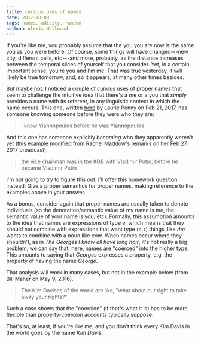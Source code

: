 ```yaml
---
title: curious uses of names
date: 2017-10-08
tags: names, adicity, random
author: Alexis Wellwood
---
```


If you're like me, you probably assume that the you you are now is the same you as you were before. Of course, some things will have changed---new city, different cells, etc---and more, probably, as the distance increases between the temporal slices of yourself that you consider. Yet, in a certain important sense, you're you and I'm me. That was true yesterday, it will likely be true tomorrow, and, so it appears, at  many other times besides. 

But maybe not. I noticed a couple of curious uses of proper names that seem to challenge the intuitive idea that there's a me or a you that *simply* provides a name with its referent, in any linguistic context in which the name occurs. This one, written [here](https://psmag.com/on-the-milo-bus-with-the-lost-boys-of-americas-new-right-629a77e87986#.tgtx20vs8) by Laurie Penny on Feb 21, 2017, has someone knowing someone before they were who they are:

> I knew Yiannopoulos before he was Yiannopoulos

And this one has someone explicitly *becoming* who they apparently weren't yet (this example modified from Rachel Maddow's remarks on her Feb 27, 2017 broadcast): 

> the vice chairman was in the KGB with Vladimir Putin, before he became Vladimir Putin

I'm not going to try to figure this out. I'll offer this homework question instead: Give a proper semantics for proper names, making reference to the examples above in your answer.


As a bonus, consider again that proper names are usually taken to denote individuals (so the denotation/semantic value of my name is me, the semantic value of your name is you, etc). Formally, this assumption amounts to the idea that names are expressions of type $e$, which means that they should not combine with expressions that want type $\langle e,t\rangle$ things, like *the* wants to combine with a noun like *cow*. When names occur where they shouldn't, as in *The Georges I know all have long hair*, it's not really a big problem; we can say that, here, names are "coerced" into the higher type. This amounts to saying that *Georges* expresses a property, e.g. the property of having the name *George*. 

That analysis will work in many cases, but not in the example below (from Bill Maher on May 9, 2016). 

> The Kim Davises of the world are like, "what about our right to take away your rights?" 

Such a case shows that the "coercion" (if that's what it is) has to be more flexible than property-coercion accounts typically suppose.  

That's so, at least, if you're like me, and you don't think every Kim Davis in the world goes by the name *Kim Davis*. 
